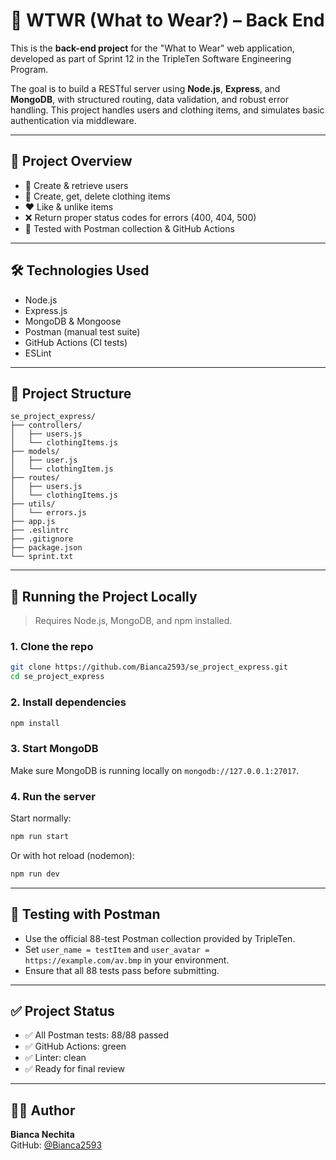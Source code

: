 # 👗 WTWR (What to Wear?) – Back End

This is the **back-end project** for the "What to Wear" web application, developed as part of Sprint 12 in the TripleTen Software Engineering Program.

The goal is to build a RESTful server using **Node.js**, **Express**, and **MongoDB**, with structured routing, data validation, and robust error handling. This project handles users and clothing items, and simulates basic authentication via middleware.

---

## 🚀 Project Overview

- 👤 Create & retrieve users  
- 🧥 Create, get, delete clothing items  
- ❤️ Like & unlike items  
- ❌ Return proper status codes for errors (400, 404, 500)  
- 🧪 Tested with Postman collection & GitHub Actions  

---

## 🛠 Technologies Used

- Node.js  
- Express.js  
- MongoDB & Mongoose  
- Postman (manual test suite)  
- GitHub Actions (CI tests)  
- ESLint  

---

## 📁 Project Structure

```
se_project_express/
├── controllers/
│   ├── users.js
│   └── clothingItems.js
├── models/
│   ├── user.js
│   └── clothingItem.js
├── routes/
│   ├── users.js
│   └── clothingItems.js
├── utils/
│   └── errors.js
├── app.js
├── .eslintrc
├── .gitignore
├── package.json
└── sprint.txt
```

---

## 🧪 Running the Project Locally

> Requires Node.js, MongoDB, and npm installed.

### 1. Clone the repo

```bash
git clone https://github.com/Bianca2593/se_project_express.git
cd se_project_express
```

### 2. Install dependencies

```bash
npm install
```

### 3. Start MongoDB

Make sure MongoDB is running locally on `mongodb://127.0.0.1:27017`.

### 4. Run the server

Start normally:

```bash
npm run start
```

Or with hot reload (nodemon):

```bash
npm run dev
```

---

## 🧪 Testing with Postman

- Use the official 88-test Postman collection provided by TripleTen.
- Set `user_name = testItem` and `user_avatar = https://example.com/av.bmp` in your environment.
- Ensure that all 88 tests pass before submitting.

---

## ✅ Project Status

- ✅ All Postman tests: 88/88 passed  
- ✅ GitHub Actions: green  
- ✅ Linter: clean  
- ✅ Ready for final review  

---

## 🧑‍💻 Author

**Bianca Nechita**  
GitHub: [@Bianca2593](https://github.com/Bianca2593)
